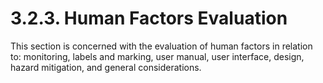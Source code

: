 # 3.2.3. Human Factors Evaluation 

This section is concerned with the evaluation of human factors in relation to: monitoring, labels and marking, user manual, user interface, design, hazard mitigation, and general considerations. 